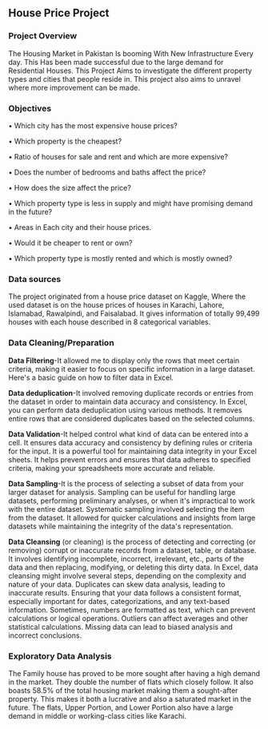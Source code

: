 ## House Price Project
### Project Overview
The Housing Market in Pakistan Is booming With New Infrastructure Every day. This Has been made successful due to the large demand for Residential Houses. This Project Aims to investigate the different property types and cities that people reside in. This project also aims to unravel where more improvement can be made.
### Objectives
•	Which city has the most expensive house prices?

•	Which property is the cheapest?

•	Ratio of houses for sale and rent and which are more expensive?

•	Does the number of bedrooms and baths affect the price?

•	How does the size affect the price?

•	Which property type is less in supply and might have promising demand in the future?

•	Areas in Each city and their house prices.

•	Would it be cheaper to rent or own?

•	Which property type is mostly rented and which is mostly owned?

### Data sources
The project originated from a house price dataset on Kaggle, Where the used dataset is on the house prices of houses in Karachi, Lahore, Islamabad, Rawalpindi, and Faisalabad. It gives information of totally 99,499 houses with each house described in 8 categorical variables.

### Data Cleaning/Preparation
**Data Filtering**-It allowed me to display only the rows that meet certain criteria, making it easier to focus on specific information in a large dataset. Here's a basic guide on how to filter data in Excel.

**Data deduplication**-It involved removing duplicate records or entries from the dataset in order to maintain data accuracy and consistency. In Excel, you can perform data deduplication using various methods. It removes entire rows that are considered duplicates based on the selected columns. 


**Data Validation**-It helped control what kind of data can be entered into a cell. It ensures data accuracy and consistency by defining rules or criteria for the input. It is a powerful tool for maintaining data integrity in your Excel sheets. It helps prevent errors and ensures that data adheres to specified criteria, making your spreadsheets more accurate and reliable.

**Data Sampling**-It is the process of selecting a subset of data from your larger dataset for analysis. Sampling can be useful for handling large datasets, performing preliminary analyses, or when it's impractical to work with the entire dataset. Systematic sampling involved selecting the item from the dataset. It allowed for quicker calculations and insights from large datasets while maintaining the integrity of the data's representation.

**Data Cleansing** (or cleaning) is the process of detecting and correcting (or removing) corrupt or inaccurate records from a dataset, table, or database. It involves identifying incomplete, incorrect, irrelevant, etc., parts of the data and then replacing, modifying, or deleting this dirty data. In Excel, data cleansing might involve several steps, depending on the complexity and nature of your data. Duplicates can skew data analysis, leading to inaccurate results. Ensuring that your data follows a consistent format, especially important for dates, categorizations, and any text-based information. Sometimes, numbers are formatted as text, which can prevent calculations or logical operations. Outliers can affect averages and other statistical calculations. Missing data can lead to biased analysis and incorrect conclusions.

### Exploratory Data Analysis
The Family house has proved to be more sought after having a high demand in the market. They double the number of flats which closely follow. It also boasts 58.5% of the total housing market making them a sought-after property.
This makes it both a lucrative and also a saturated market in the future. The flats, Upper Portion, and Lower Portion also have a large demand in middle or working-class cities like Karachi.


